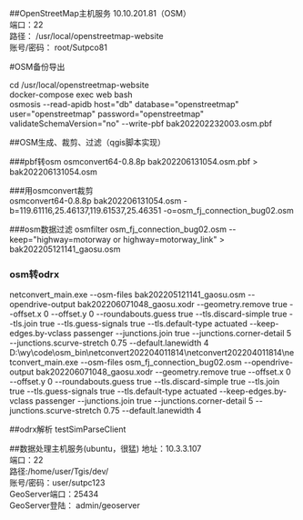 ##OpenStreetMap主机服务
10.10.201.81（OSM）   
端口：22   
路径：       /usr/local/openstreetmap-website  
账号/密码：	root/Sutpco81   


#OSM备份导出      

cd /usr/local/openstreetmap-website     
docker-compose exec web bash   
osmosis --read-apidb host="db" database="openstreetmap" user="openstreetmap" password="openstreetmap"
validateSchemaVersion="no" --write-pbf bak202202232003.osm.pbf  

##OSM生成、裁剪、过滤（qgis脚本实现）

###pbf转osm
osmconvert64-0.8.8p bak202206131054.osm.pbf > bak202206131054.osm
  
###用osmconvert裁剪   
osmconvert64-0.8.8p bak202206131054.osm -b=119.61116,25.46137,119.61537,25.46351 -o=osm_fj_connection_bug02.osm

###osm数据过滤
osmfilter osm_fj_connection_bug02.osm --keep="highway=motorway or highway=motorway_link" > bak202205121141_gaosu.osm


### osm转odrx
netconvert_main.exe --osm-files bak202205121141_gaosu.osm --opendrive-output bak202206071048_gaosu.xodr --geometry.remove true --offset.x 0 --offset.y 0 --roundabouts.guess true --tls.discard-simple true --tls.join true --tls.guess-signals true --tls.default-type actuated --keep-edges.by-vclass passenger --junctions.join true --junctions.corner-detail 5 --junctions.scurve-stretch 0.75 --default.lanewidth 4
D:\wy\code\osm_bin\netconvert202204011814\netconvert202204011814\netconvert_main.exe --osm-files osm_fj_connection_bug02.osm --opendrive-output bak202206071048_gaosu.xodr --geometry.remove true --offset.x 0 --offset.y 0 --roundabouts.guess true --tls.discard-simple true --tls.join true --tls.guess-signals true --tls.default-type actuated --keep-edges.by-vclass passenger --junctions.join true --junctions.corner-detail 5 --junctions.scurve-stretch 0.75 --default.lanewidth 4

##odrx解析
testSimParseClient

##数据处理主机服务(ubuntu，很猛)
地址：10.3.3.107   
端口：22  
路径:/home/user/Tgis/dev/  
账号/密码：user/sutpc123  
GeoServer端口：25434  
GeoServer登陆： admin/geoserver  

